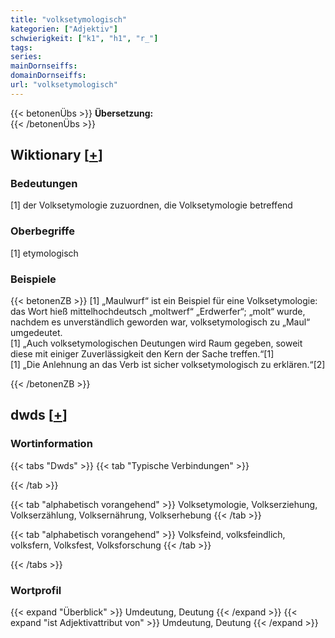 ```yaml
---
title: "volksetymologisch"
kategorien: ["Adjektiv"]
schwierigkeit: ["k1", "h1", "r_"]
tags:
series:
mainDornseiffs:
domainDornseiffs:
url: "volksetymologisch"
---
```


{{< betonenÜbs >}}
**Übersetzung:**  
{{< /betonenÜbs >}}

## Wiktionary [[+](https://de.wiktionary.org/wiki/volksetymologisch)]

### Bedeutungen
[1] der Volksetymologie zuzuordnen, die Volksetymologie betreffend  

### Oberbegriffe
[1] etymologisch  

### Beispiele
{{< betonenZB >}}
[1] „Maulwurf“ ist ein Beispiel für eine Volksetymologie: das Wort hieß mittelhochdeutsch „moltwerf“ „Erdwerfer“; „molt“ wurde, nachdem es unverständlich geworden war, volksetymologisch zu „Maul“ umgedeutet.  
[1] „Auch volksetymologischen Deutungen wird Raum gegeben, soweit diese mit einiger Zuverlässigkeit den Kern der Sache treffen.“[1]  
[1] „Die Anlehnung an das Verb ist sicher volksetymologisch zu erklären.“[2]  

{{< /betonenZB >}}


## dwds [[+](https://www.dwds.de/wb/volksetymologisch)]

### Wortinformation
{{< tabs "Dwds" >}}
{{< tab "Typische Verbindungen" >}}

{{< /tab >}}

{{< tab "alphabetisch vorangehend" >}}
Volksetymologie, Volkserziehung, Volkserzählung, Volksernährung, Volkserhebung
{{< /tab >}}

{{< tab "alphabetisch vorangehend" >}}
Volksfeind, volksfeindlich, volksfern, Volksfest, Volksforschung
{{< /tab >}}

{{< /tabs >}}

### Wortprofil
{{< expand "Überblick" >}} Umdeutung, Deutung {{< /expand >}}
{{< expand "ist Adjektivattribut von" >}} Umdeutung, Deutung {{< /expand >}}

